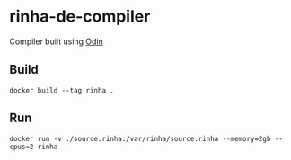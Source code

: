 # rinha-de-compiler

Compiler built using [Odin](https://odin-lang.org/)

## Build

`docker build --tag rinha .`

## Run

`docker run -v ./source.rinha:/var/rinha/source.rinha --memory=2gb --cpus=2 rinha`

